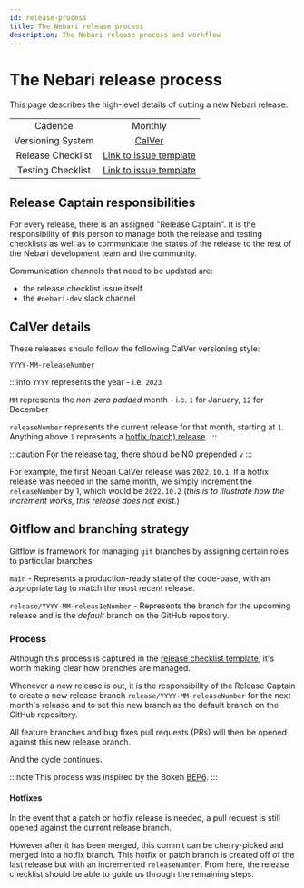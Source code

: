 ```yaml
---
id: release-process
title: The Nebari release process
description: The Nebari release process and workflow
---
```


# The Nebari release process

This page describes the high-level details of cutting a new Nebari release.

|                   |                                                                                                                                                                                                  |
| :---------------: | :----------------------------------------------------------------------------------------------------------------------------------------------------------------------------------------------: |
|      Cadence      |                                                                                             Monthly                                                                                              |
| Versioning System |                                                                                    [CalVer](#calver-details)                                                                                     |
| Release Checklist |     [Link to issue template](https://github.com/nebari-dev/nebari/issues/new?assignees=&labels=type%3A+release+%F0%9F%8F%B7&template=release-checklist.md&title=%5BRELEASE%5D+%3Cversion%3E)     |
| Testing Checklist | [Link to issue template](https://github.com/nebari-dev/nebari/issues/new?assignees=&labels=type%3A+release+%F0%9F%8F%B7&template=testing-checklist.md&title=Testing+checklist+for+%3Cversion%3E) |

## Release Captain responsibilities

For every release, there is an assigned "Release Captain". It is the responsibility of this person to manage both the release and testing checklists as well as to communicate the status of the release to the rest of the Nebari development team and the community.

Communication channels that need to be updated are:

- the release checklist issue itself
- the `#nebari-dev` slack channel

## CalVer details

These releases should follow the following CalVer versioning style:

```
YYYY-MM-releaseNumber
```

:::info
`YYYY` represents the year - i.e. `2023`

`MM` represents the _non-zero padded_ month - i.e. `1` for January, `12` for December

`releaseNumber` represents the current release for that month, starting at `1`. Anything above `1` represents a [hotfix (patch) release](#hotfixes).
:::

:::caution
For the release tag, there should be NO prepended `v`
:::

For example, the first Nebari CalVer release was `2022.10.1`. If a hotfix release was needed in the same month, we simply increment the `releaseNumber` by 1, which would be `2022.10.2` (_this is to illustrate how the increment works, this release does not exist._)

## Gitflow and branching strategy

Gitflow is framework for managing `git` branches by assigning certain roles to particular branches.

`main` - Represents a production-ready state of the code-base, with an appropriate tag to match the most recent release.

`release/YYYY-MM-releas1eNumber` - Represents the branch for the upcoming release and is the _default_ branch on the GitHub repository.

### Process

Although this process is captured in the [release checklist template](https://github.com/nebari-dev/nebari/issues/new?assignees=&labels=type%3A+release+%F0%9F%8F%B7&template=release-checklist.md&title=%5BRELEASE%5D+%3Cversion%3E), it's worth making clear how branches are managed.

Whenever a new release is out, it is the responsibility of the Release Captain to create a new release branch `release/YYYY-MM-releaseNumber` for the next month's release and to set this new branch as the default branch on the GitHub repository.

All feature branches and bug fixes pull requests (PRs) will then be opened against this new release branch.

And the cycle continues.

:::note
This process was inspired by the Bokeh [BEP6](https://github.com/bokeh/bokeh/wiki/BEP-6:-Branching-Strategy).
:::

#### Hotfixes

In the event that a patch or hotfix release is needed, a pull request is still opened against the current release branch.

However after it has been merged, this commit can be cherry-picked and merged into a hotfix branch. This hotfix or patch branch is created off of the last release but with an incremented `releaseNumber`. From here, the release checklist should be able to guide us through the remaining steps.

